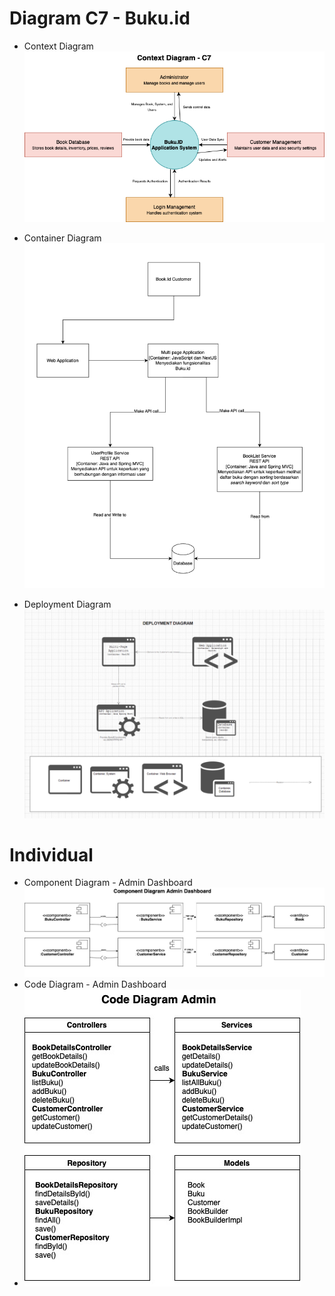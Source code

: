 # Diagram C7 - Buku.id

- Context Diagram
![Context Diagram](https://github.com/AdvPro-C7/admin/blob/main/Context%20Diagram%20C7.png?raw=true)

- Container Diagram
![Container Diagram](https://github.com/AdvPro-C7/admin/blob/main/Container%20Diagram.png?raw=true)

- Deployment Diagram
![Deployment Diagram](https://github.com/AdvPro-C7/admin/blob/main/Deployment%20Diagram.png?raw=true)

# Individual
- Component Diagram - Admin Dashboard
![Component Diagram](https://github.com/AdvPro-C7/admin/blob/main/Component%20Diagram-jose.jpg?raw=true)
- Code Diagram - Admin Dashboard
- ![Code Diagram](https://github.com/AdvPro-C7/admin/blob/main/Code%20Diagram-jose.jpg?raw=true)

